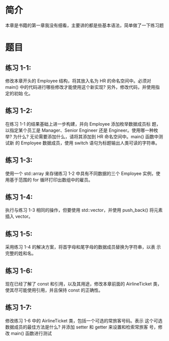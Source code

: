 # 简介

本章是书籍的第一章我没有细看，主要讲的都是些基本语法，简单做了一下练习题

# 题目

## 练习 1-1:

修改本章开头的 Employee 结构，将其放入名为 HR 的命名空间中。必须对
main() 中的代码进行哪些修改才能使用这个新实现? 另外，修改代码，并使用指定的初始
化。

## 练习 1-2:

在练习 1-1 的结果基础上进一步构建，并向 Employee 添加枚举数据成员标
题，以指定某个员工是 Manager、Senior Engineer 还是 Engineer。使用哪一种枚
举? 为什么? 无论需要添加什么，请将其添加到 HR 命名空间中。main() 函数中测试新
的 Employee 数据成员，使用 switch 语句为标题输出人类可读的字符串。

## 练习 1-3:

使用一个 std::array 来存储练习 1-2 中具有不同数据的三个 Employee
实例，使用基于范围的 for 循环打印出数组中的雇员。

## 练习 1-4:

执行与练习 1-3 相同的操作，但要使用 std::vector，并使用 push_back()
将元素插入 vector。

## 练习 1-5:

采用练习 1-4 的解决方案，将首字母和尾字母的数据成员替换为字符串，以表
示完整的姓和名。

## 练习 1-6:

现在已经了解了 const 和引用，以及其用途，修改本章前面的 AirlineTicket
类，使其尽可能使用引用，并且保持 const 的正确性。

## 练习 1-7:

修改练习 1-6 中的 AirlineTicket 类，包括一个可选的常旅客号码。表示
这个可选数据成员的最佳方法是什么? 并添加 setter 和 getter 来设置和检索常旅客
号，修改 main() 函数进行测试
